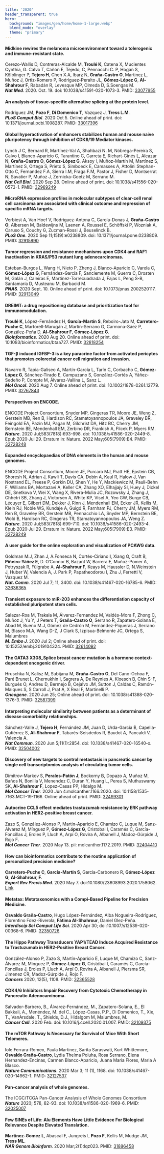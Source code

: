 ```yaml
---
title: '2020'
header_transparent: true
hero:
  background: "images/gen/home/home-1-large.webp"
  blend_mode: "overlay"
  theme: "primary"
---
```


#### Midkine rewires the melanoma microenvironment toward a tolerogenic and immune-resistant state.
Cerezo-Wallis D, Contreras-Alcalde M, **Troulé K**, Catena X, Mucientes Cynthia, G. Calvo T, Cañón E, Tejedo, C, Pennacchi C. P, Hogan S, Kölblinger P, **Tejero H**, Chen X.A, Ibarz N, **Graña-Castro O**, Martinez L, Muñoz J, Ortiz-Romero P, Rodriguez-Peralto JL, **Gómez-López G**, **Al-Shahrour F**, Rabadán R, Levesque MP, Olmeda D, S.Soengas M.  
***Nat Med***. 2020. Oct. 19. doi: 10.1038/s41591-020-1073-3. PMID: [33077955](https://pubmed.ncbi.nlm.nih.gov/33077955/)

#### An analysis of tissue-specific alternative splicing at the protein level.
Rodriguez JM, **Pozo F**, **Di Domenico T**, Vazquez J, **Tress L.M**.  
***PLoS Comput Biol***. 2020 Oct 5. Online ahead of print. doi: 10.1371/journal.pcbi.1008287. PMID: [33017396](https://pubmed.ncbi.nlm.nih.gov/33017396/)

#### Global hyperactivation of enhancers stabilizes human and mouse naive pluripotency through inhibition of CDK8/19 Mediator kinases.
Lynch J C, Bernard R, Martínez-Val A, Shahbazi N. M, Nóbrega-Pereira S, Calvo I, Blanco-Aparicio C, Tarantino C, Garreta E, Richart-Ginés L, Alcazar N, **Graña-Castro O**, **Gómez-López G**, Aksoy I, Muñoz-Martín M, Martínez S, Martínez S, Ortega S, Prieto S, Simboeck E, Camasses A, Attolini Stephan-Otto C, Fernandez F.A, Sierra I.M, Fraga F.M, Pastor J, Fisher D, Montserrat N, Savatier P, Muñoz J, Zernicka-Goetz M, Serrano M.  
***Nat Cell Biol***. 2020 Sep 28. Online ahead of print. doi: 10.1038/s41556-020-0573-1. PMID: [32989249](https://pubmed.ncbi.nlm.nih.gov/32989249/)

#### MicroRNA expression profiles in molecular subtypes of clear-cell renal cell carcinoma are associated with clinical outcome and repression of specific mRNA targets.
Verbiest A, Van Hoef V, Rodriguez-Antona C, García-Donas J, **Graña-Castro O**, Albersen M, Baldewijns M, Laenen A, Roussel E, Schöffski P, Wozniak A, Caruso S, Couchy G, Zucman-Rossi J, Beuselinck B.  
***PLoS One***. 2020 Sep 11;15(9):e0238809. doi: 10.1371/journal.pone.0238809. PMID: [32915890](https://pubmed.ncbi.nlm.nih.gov/32915890/)

#### Tumor regression and resistance mechanisms upon CDK4 and RAF1 inactivation in KRAS/P53 mutant lung adenocarcinomas.
Esteban-Burgos L, Wang H, Nieto P, Zheng J, Blanco-Aparicio C, Varela C, **Gómez-López G**, Fernández-García F, Sanclemente M, Guerra C, Drosten M, Galán J, Caleiras E, Martínez-Torrecuadrada J, Fajas L, Peng S-B, Santamaría D, Musteanu M, Barbacid M.  
***PNAS***. 2020 Sept. 10. Online ahead of print. doi: 10.1073/pnas.2002520117. PMID: [32913049](https://pubmed.ncbi.nlm.nih.gov/32913049/)
    
#### DREIMT: a drug repositioning database and prioritization tool for immunomodulation.
**Troulé K**, López-Fernández H, **García-Martín S**, Reboiro-Jato M, **Carretero-Puche C**, Martorell-Marugán J, Martín-Serrano G, Carmona-Sáez P, González-Peña D, **Al-Shahrour F**, **Gómez-López G**.  
***Bioinformatics***. 2020 Aug 20. Online ahead of print. doi: 10.1093/bioinformatics/btaa727. PMID: [32818254](https://pubmed.ncbi.nlm.nih.gov/32818254/)

#### TGF-β induced IGFBP-3 is a key paracrine factor from activated pericytes that promotes colorectal cancer cell migration and invasion.
Navarro R, Tapia-Galiseo A, Martín-García L, Tarín C, Corbacho C, **Gómez-López G**, Sánchez-Tirado E, Campuzano S, González-Cortés A, Yáñez-Sedeño P, Compte M, Álvarez-Vallina L, Sanz L.  
***Mol Oncol***. 2020 Aug 7. Online ahead of print. doi: 10.1002/1878-0261.12779. PMID: [32767843](https://pubmed.ncbi.nlm.nih.gov/32767843/)

#### Perspectives on ENCODE.
ENCODE Project Consortium, Snyder MP, Gingeras TR, Moore JE, Weng Z, Gerstein MB, Ren B, Hardison RC, Stamatoyannopoulos JA, Graveley BR, Feingold EA, Pazin MJ, Pagan M, Gilchrist DA, Hitz BC, Cherry JM, Bernstein BE, Mendenhall EM, Zerbino DR, Frankish A, Flicek P, Myers RM.  
***Nature***. 2020 Jul;583(7818):693-698. doi: 10.1038/s41586-020-2449-8. Epub 2020 Jul 29. Erratum in: Nature. 2022 May;605(7909):E4. PMID: [32728248](https://pubmed.ncbi.nlm.nih.gov/32728248/)

#### Expanded encyclopaedias of DNA elements in the human and mouse genomes.
ENCODE Project Consortium, Moore JE, Purcaro MJ, Pratt HE, Epstein CB, Shoresh N, Adrian J, Kawli T, Davis CA, Dobin A, Kaul R, Halow J, Van Nostrand EL, Freese P, Gorkin DU, Shen Y, He Y, Mackiewicz M, Pauli-Behn F, Williams BA, Mortazavi A, Keller CA, Zhang XO, Elhajjajy SI, Huey J, Dickel DE, Snetkova V, Wei X, Wang X, Rivera-Mulia JC, Rozowsky J, Zhang J, Chhetri SB, Zhang J, Victorsen A, White KP, Visel A, Yeo GW, Burge CB, Lécuyer E, Gilbert DM, Dekker J, Rinn J, Mendenhall EM, Ecker JR, Kellis M, Klein RJ, Noble WS, Kundaje A, Guigó R, Farnham PJ, Cherry JM, Myers RM, Ren B, Graveley BR, Gerstein MB, Pennacchio LA, Snyder MP, Bernstein BE, Wold B, Hardison RC, Gingeras TR, Stamatoyannopoulos JA, Weng Z.  
***Nature***. 2020 Jul;583(7818):699-710. doi: 10.1038/s41586-020-2493-4. Epub 2020 Jul 29. Erratum in: Nature. 2022 May;605(7909):E3. PMID: [32728249](https://pubmed.ncbi.nlm.nih.gov/32728249/)

#### A user guide for the online exploration and visualization of PCAWG data.
Goldman M.J, Zhan J, A.Fonseca N, Cortés-Ciriano I, Xiang Q,  Craft B, **Piñeiro-Yáñez E**, D. O’Connor B, Bazant W, Barrera E, Muñoz-Pomer A, Petryszak R, Fülgrabe A, **Al-Shahrour F**, Keays M, Haussler D, N.Weinstein J, Huber W, Valencia A, J. Park P, Papatheodorou I,  Zhu J, Ferretti V, Vazquez M.  
***Nat. Comm***. 2020 Jul 7; 11, 3400. doi: 10.1038/s41467-020-16785-6. PMID: [32636365](https://pubmed.ncbi.nlm.nih.gov/32636365/)

#### Transient exposure to miR-203 enhances the differentiation capacity of established  pluripotent stem cells.
Salazar-Roa M, Trakala M, Álvarez-Fernandez M, Valdés-Mora F, Zhong C, Muñoz J, Yu Y, J Peters T, **Graña-Castro O**, Serrano R, Zapatero-Solana E,  Abad M, Bueno M.J, Gómez de Cedrón M, Fernández-Piqueras J, Serrano M, Blasco M.A, Wang D-Z, J Clark S, Izpisua-Belmonte JC, Ortega S, Malumbres  
***M. Embo J***. 2020 Jul 2; Online ahead of print. doi: 10.15252/embj.2019104324. PMID: [32614092](https://pubmed.ncbi.nlm.nih.gov/32614092/)

#### The GATA3 X308_Splice breast cancer mutation is a hormone context-dependent oncogenic driver.
Hruschka N, Kalisz M, Subijana M, **Graña-Castro O**, Del Cano-Ochoa F, Paré Brunet L, Chernukhin I, Sagrera A, De Reynies A, Kloesch B, Chin S-F, Burgués O, Andreu D, Bermejo B, Cejalvo JM, Sutton J, Caldas C, Ramón-Maiques S, S Carroll J, Prat A, X Real F, Martinelli P.  
***Oncogene***. 2020 Jun 25; Online ahead of print. doi: 10.1038/s41388-020-1376-3. PMID: [32587399](https://pubmed.ncbi.nlm.nih.gov/32587399/)

#### Interpreting molecular similarity between patients as a determinant of disease comorbidity relationships.
Sánchez-Valle J, **Tejero H**, Fernández JM, Juan D, Urda-García B, Capella-Gutiérrez S, **Al-Shahrour F**, Tabarés-Seisdedos R, Baudot A, Pancaldi V, Valencia A.  
***Nat Commun***. 2020 Jun 5;11(1):2854. doi: 10.1038/s41467-020-16540-x. PMID: [32504002](https://pubmed.ncbi.nlm.nih.gov/32504002/)

#### Discovery of new targets to control metastasis in pancreatic cancer by single cell transcriptomics analysis of circulating tumor cells.
Dimitrov-Markov S, **Perales-Patón J**, Bockorny B, Dopazo A, Muñoz M, Baños N, Bonilla V, Menendez C, Duran Y, Huang L, Perea S, Muthuswamy SK, **Al-Shahrour F**, Lopez-Casas PP, Hidalgo M.  
***Mol Cancer Ther***. 2020 Jun 4:molcanther.1166.2020. doi: 10.1158/1535-7163.MCT-19-1166. Online ahead of print. PMID: [32499301](https://pubmed.ncbi.nlm.nih.gov/32499301/)

#### Autocrine CCL5 effect mediates trastuzumab resistance by ERK pathway activation in HER2-positive breast cancer.
Zazo S, González-Alonso P, Martin-Aparicio E, Chamizo C, Luque M, Sanz-Alvarez M, Mínguez P, **Gómez-López G**, Cristobal I, Caramés C, García-Foncillas J, Eroles P, Lluch A, Arpí O, Rovira A, Albanell J, Madoz-Gúrpide J, Rojo F.  
***Mol Cancer Ther***. 2020 May 13. pii: molcanther.1172.2019. PMID: [32404410](https://pubmed.ncbi.nlm.nih.gov/32404410/)

#### How can bioinformatics contribute to the routine application of personalized precision medicine?
**Carretero-Puche C**, **García-Martín S**, García-Carbonero R, **Gómez-López G**, **Al-Shahrour, F**.  
***Expert Rev Precis Med***.  2020 May 7. doi:10.1080/23808993.2020.1758062. [Link](https://doi.org/10.1080/23808993.2020.1758062)

#### Metatax: Metataxonomics with a Compi-Based Pipeline for Precision Medicine.
**Osvaldo Graña-Castro**, Hugo López-Fernández, Alba Nogueira-Rodríguez, Florentino Fdez-Riverola, **Fátima Al-Shahrour**, Daniel Glez-Peña.  
***Interdiscip Sci Comput Life Sci***. 2020 Apr 30; doi:10.1007/s12539-020-00368-6. PMID: [32350726](https://pubmed.ncbi.nlm.nih.gov/32350726/)

#### The Hippo Pathway Transducers YAP1/TEAD Induce Acquired Resistance to Trastuzumab in HER2-Positive Breast Cancer.
González-Alonso P, Zazo S, Martín-Aparicio E, Luque M, Chamizo C, Sanz-Álvarez M, Minguez P, **Gómez-López G**, Cristóbal I, Caramés C, García-Foncillas J, Eroles P, Lluch A, Arpí O, Rovira A, Albanell J, Piersma SR, Jimenez CR, Madoz-Gúrpide J, Rojo F.  
***Cancers*** 2020, 12(5), 1108. PMID: [32365528](https://pubmed.ncbi.nlm.nih.gov/32365528/)

#### CDK4/6 Inhibitors Impair Recovery from Cytotoxic Chemotherapy in Pancreatic Adenocarcinoma.
Salvador-Barbero, B., Álvarez-Fernández, M., Zapatero-Solana, E., El Bakkali, A., Menéndez, M. del C., López-Casas, P.P., Di Domenico, T., Xie, T., VanArsdale, T., Shields, D.J., Hidalgom M, Malumbres, M.  
***Cancer Cell***. 2020 Feb. doi: 10.1016/j.ccell.2020.01.007. PMID: [32109375](https://pubmed.ncbi.nlm.nih.gov/32109375/)

#### The mTOR Pathway Is Necessary for Survival of Mice With Short Telomeres.
Iole Ferrara-Romeo, Paula Martinez, Sarita Saraswati, Kurt Whittemore, **Osvaldo Graña-Castro**, Lydia Thelma Poluha, Rosa Serrano, Elena Hernandez-Encinas, Carmen Blanco-Aparicio, Juana Maria Flores, Maria A Blasco.  
***Nature Communications***. 2020 Mar 3; 11 (1), 1168. doi: 10.1038/s41467-020-14962-1. PMID: [32127537](https://pubmed.ncbi.nlm.nih.gov/32127537/)

#### Pan-cancer analysis of whole genomes.
The ICGC/TCGA Pan-Cancer Analysis of Whole Genomes Consortium  
***Nature*** 2020; 578, 82–93. doi: 10.1038/s41586-020-1969-6. PMID: [32025007](https://pubmed.ncbi.nlm.nih.gov/32025007/)

#### Few SINEs of Life: Alu Elements Have Little Evidence For Biological Relevance Despite Elevated Translation.
**Martinez-Gomez L**, Abascal F, Jungreis I, **Pozo F**, Kellis M, Mudge JM, **Tress ML**.  
***NAR Genom Bioinform***. 2020 Mar;2(1):lqz023. PMID: [31886458](https://pubmed.ncbi.nlm.nih.gov/31886458/)
